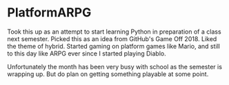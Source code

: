 # PlatformARPG

Took this up as an attempt to start learning Python in preparation of a class next semester. Picked this as an idea from GitHub's Game Off
2018. Liked the theme of hybrid. Started gaming on platform games like Mario, and still to this day like ARPG ever since I started
playing Diablo. 

Unfortunately the month has been very busy with school as the semester is wrapping up. But do plan on getting something playable at some 
point. 
